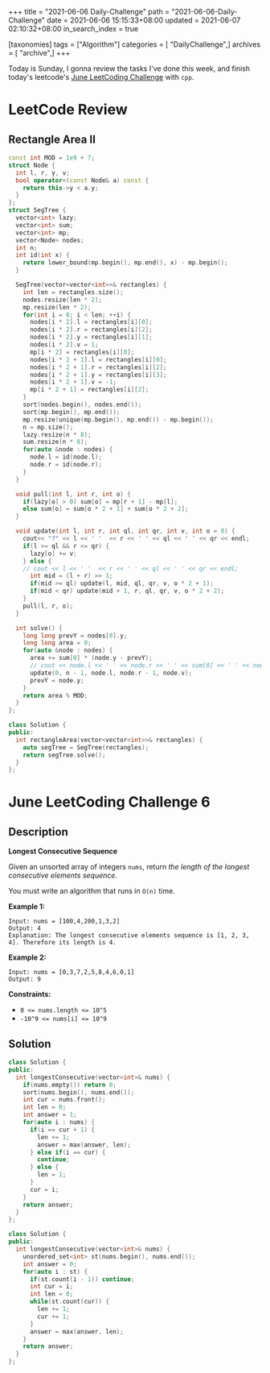 +++
title = "2021-06-06 Daily-Challenge"
path = "2021-06-06-Daily-Challenge"
date = 2021-06-06 15:15:33+08:00
updated = 2021-06-07 02:10:32+08:00
in_search_index = true

[taxonomies]
tags = ["Algorithm"]
categories = [ "DailyChallenge",]
archives = [ "archive",]
+++

Today is Sunday, I gonna review the tasks I've done this week, and finish today's leetcode's [June LeetCoding Challenge](https://leetcode.com/explore/challenge/card/june-leetcoding-challenge-2021/603/week-1-june-1st-june-7th/3769/) with `cpp`.

<!-- more -->

# LeetCode Review

## Rectangle Area II

``` cpp
const int MOD = 1e9 + 7;
struct Node {
  int l, r, y, v;
  bool operator<(const Node& a) const {
    return this->y < a.y;
  }
};
struct SegTree {
  vector<int> lazy;
  vector<int> sum;
  vector<int> mp;
  vector<Node> nodes;
  int n;
  int id(int x) {
    return lower_bound(mp.begin(), mp.end(), x) - mp.begin();
  }

  SegTree(vector<vector<int>>& rectangles) {
    int len = rectangles.size();
    nodes.resize(len * 2);
    mp.resize(len * 2);
    for(int i = 0; i < len; ++i) {
      nodes[i * 2].l = rectangles[i][0];
      nodes[i * 2].r = rectangles[i][2];
      nodes[i * 2].y = rectangles[i][1];
      nodes[i * 2].v = 1;
      mp[i * 2] = rectangles[i][0];
      nodes[i * 2 + 1].l = rectangles[i][0];
      nodes[i * 2 + 1].r = rectangles[i][2];
      nodes[i * 2 + 1].y = rectangles[i][3];
      nodes[i * 2 + 1].v = -1;
      mp[i * 2 + 1] = rectangles[i][2];
    }
    sort(nodes.begin(), nodes.end());
    sort(mp.begin(), mp.end());
    mp.resize(unique(mp.begin(), mp.end()) - mp.begin());
    n = mp.size();
    lazy.resize(n * 8);
    sum.resize(n * 8);
    for(auto &node : nodes) {
      node.l = id(node.l);
      node.r = id(node.r);
    }
  }

  void pull(int l, int r, int o) {
    if(lazy[o] > 0) sum[o] = mp[r + 1] - mp[l];
    else sum[o] = sum[o * 2 + 1] + sum[o * 2 + 2];
  }

  void update(int l, int r, int ql, int qr, int v, int o = 0) {
    cout<< "?" << l << ' '  << r << ' ' << ql << ' ' << qr << endl;
    if(l >= ql && r <= qr) {
      lazy[o] += v;
    } else {
    // cout << l << ' '  << r << ' ' << ql << ' ' << qr << endl;
      int mid = (l + r) >> 1;
      if(mid >= ql) update(l, mid, ql, qr, v, o * 2 + 1);
      if(mid < qr) update(mid + 1, r, ql, qr, v, o * 2 + 2);
    }
    pull(l, r, o);
  }

  int solve() {
    long long prevY = nodes[0].y;
    long long area = 0;
    for(auto &node : nodes) {
      area += sum[0] * (node.y - prevY);
      // cout << node.l << ' ' << node.r << ' ' << sum[0] << ' ' << node.y << ' ' << prevY << endl;
      update(0, n - 1, node.l, node.r - 1, node.v);
      prevY = node.y;
    }
    return area % MOD;
  }
};

class Solution {
public:
  int rectangleArea(vector<vector<int>>& rectangles) {
    auto segTree = SegTree(rectangles);
    return segTree.solve();
  }
};
```

# June LeetCoding Challenge 6

## Description

**Longest Consecutive Sequence**

Given an unsorted array of integers `nums`, return *the length of the longest consecutive elements sequence.*

You must write an algorithm that runs in `O(n)` time.

 

**Example 1:**

```
Input: nums = [100,4,200,1,3,2]
Output: 4
Explanation: The longest consecutive elements sequence is [1, 2, 3, 4]. Therefore its length is 4.
```

**Example 2:**

```
Input: nums = [0,3,7,2,5,8,4,6,0,1]
Output: 9
```

 

**Constraints:**

- `0 <= nums.length <= 10^5`
- `-10^9 <= nums[i] <= 10^9`

## Solution

``` cpp
class Solution {
public:
  int longestConsecutive(vector<int>& nums) {
    if(nums.empty()) return 0;
    sort(nums.begin(), nums.end());
    int cur = nums.front();
    int len = 0;
    int answer = 1;
    for(auto i : nums) {
      if(i == cur + 1) {
        len += 1;
        answer = max(answer, len);
      } else if(i == cur) {
        continue;
      } else {
        len = 1;
      }
      cur = i;
    }
    return answer;
  }
};
```

``` cpp
class Solution {
public:
  int longestConsecutive(vector<int>& nums) {
    unordered_set<int> st(nums.begin(), nums.end());
    int answer = 0;
    for(auto i : st) {
      if(st.count(i - 1)) continue;
      int cur = i;
      int len = 0;
      while(st.count(cur)) {
        len += 1;
        cur += 1;
      }
      answer = max(answer, len);
    }
    return answer;
  }
};
```
